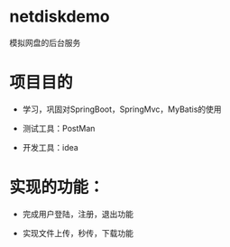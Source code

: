 # netdiskdemo
模拟网盘的后台服务

# 项目目的
  
  * 学习，巩固对SpringBoot，SpringMvc，MyBatis的使用
  
  * 测试工具：PostMan
  
  * 开发工具：idea

# 实现的功能：
  
  * 完成用户登陆，注册，退出功能
  
  * 实现文件上传，秒传，下载功能
  
